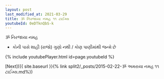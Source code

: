 ```yaml
---
layout: post
last_modified_at: 2021-03-29
title: ૐ નિરજાયા નમહ ૧૧ ટાઈમ્સ
youtubeId: 0eDTknQbS-k
---
```

 
 
 ૐ નિરજાયા નમહ  
 
 -  કોની પાસે શાહી (રાજો) ગુણો નથી / કોણ પાણીમાંથી જન્મે છે 
 
  
 
  
 
 
 
 
 
 


{% include youtubePlayer.html id=page.youtubeId %}
 
[Next]({{ site.baseurl }}{% link  split2/_posts/2015-02-22-ૐ અમરાયા નમહ ૧૧ ટાઈમ્સ.md%})
 
